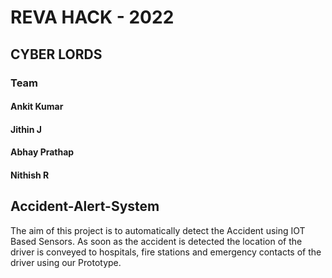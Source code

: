# REVA HACK - 2022

## CYBER LORDS
### Team
#### Ankit Kumar
#### Jithin J
#### Abhay Prathap 
#### Nithish R

## Accident-Alert-System
The aim of this project is to automatically detect the Accident using IOT Based Sensors. As soon as the accident is detected the location of the driver is conveyed to hospitals, fire stations and emergency contacts of the driver using our Prototype.
